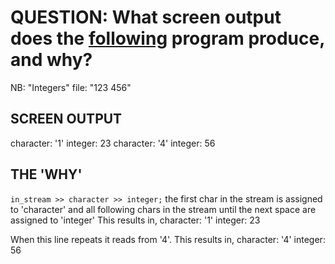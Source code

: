 # QUESTION: What screen output does the [following](https://www.doc.ic.ac.uk/~wjk/C++Intro/RobMillerEx4-5.cpp) program produce, and why?

NB: "Integers" file: "123 456"

## SCREEN OUTPUT
character: '1'
integer: 23
character: '4'
integer: 56

## THE 'WHY'
`in_stream >> character >> integer;` the first char in the stream is assigned to 'character' and all following chars in the stream until the next space are assigned to 'integer'
This results in, 
character: '1'
integer: 23

When this line repeats it reads from '4'.
This results in, 
character: '4'
integer: 56
